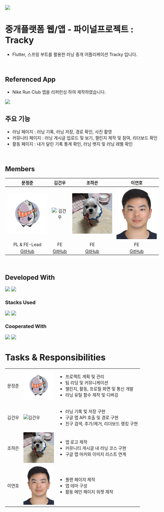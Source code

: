 <img src="https://readme-decorate.vercel.app/api/get?type=stroke&text=Tracky&width=750&height=250&fontSize=48&fontWeight=700&useGradient=false&fontColor=%23021f59&backgroundColor=%23d0f252&gradientColor1=&gradientColor2=" />

# 중개플랫폼 웹/앱 - 파이널프로젝트 : Tracky
- Flutter, 스프링 부트를 활용한 러닝 중개 어플리케이션 Tracky 입니다.

<br>

## Referenced App
- Nike Run Club 앱을 리퍼런싱 하여 제작하였습니다.
<a href="https://www.nike.com/kr/nrc-app">
<img src="https://dl.memuplay.com/new_market/img/com.nike.plusgps.icon.2025-01-03-00-11-57.png", width="150">
</a>

## 주요 기능
- 러닝 페이지 : 러닝 기록, 러닝 저장, 경로 확인, 사진 촬영
- 커뮤니티 페이지 : 러닝 게시글 업로드 및 보기, 챌린지 제작 및 참여, 리더보드 확인
- 활동 페이지 : 내가 달린 기록 통계 확인, 러닝 뱃지 및 러닝 레벨 확인

<br>

## Members
|                                                          문정준                                                           |                                                           김건우                                                            |                                                       조하은                                                        |                                                        이연호                                                        |
|:----------------------------------------------------------------------------------------------------------------------:|:------------------------------------------------------------------------------------------------------------------------:|:----------------------------------------------------------------------------------------------------------------:|:-----------------------------------------------------------------------------------------------------------------:|
| <img src="https://github.com/human-mjj/recruit-wwy/blob/master/README/240125_ynn1.png?raw=true" alt="문정준" width="150"> | <img src="https://mblogthumb-phinf.pstatic.net/20150403_86/e2voo_14280514283502gas9_JPEG/kakako-00.jpg?type=w420" alt="김건우" width="150"> | <img src="https://github.com/green-tracky/tracky-flutter/blob/master/readme_images/%EC%A1%B0%ED%95%98%EC%9D%80.jpg?raw=true" alt="조하은" width="150"> | <img src="https://github.com/green-tracky/tracky-flutter/blob/master/readme_images/%EC%9D%B4%EC%97%B0%ED%98%B8.jpg?raw=true" alt="이연호" width="150"> |
|                                                      PL & FE-Lead                                                      |                                                            FE                                                            |                                                        FE                                                        |                                                        FE                                                         |
|                                           [GitHub](https://github.com/Sxias)                                           |                                           [GitHub](https://github.com/GUNWO0)                                            |                                      [GitHub](https://github.com/TaengGyul)                                      |                                      [GitHub](https://github.com/yh88888888)                                      |


<br>

## Developed With
<div>
<img src="https://upload.wikimedia.org/wikipedia/commons/thumb/5/51/Android_Studio_Logo_2024.svg/1200px-Android_Studio_Logo_2024.svg.png" width="80">
<img src="https://tiaz.dev/assets/img/content/ai/002/001.webp" width="80">
</div>

### Stacks Used
<div>
<img src="https://img.icons8.com/color/512/dart.png" width="80">
<img src="https://storage.googleapis.com/cms-storage-bucket/lockup_flutter_vertical.a9d6ce81aee44ae017ee.png" width="80">
</div>

### Cooperated With
<div>
<img src="https://github.com/yewon-Noh/readme-template/blob/main/skills/Github.png?raw=true" width="80">
<img src="https://github.com/yewon-Noh/readme-template/blob/main/skills/Notion.png?raw=true" width="80">
</div>

# Tasks & Responsibilities

|     |                                                                                                                                                     |                                                                                                                |
|-----|-----------------------------------------------------------------------------------------------------------------------------------------------------|----------------------------------------------------------------------------------------------------------------|
| 문정준 | <img src="https://github.com/human-mjj/recruit-wwy/blob/master/README/240125_ynn1.png?raw=true" alt="문정준" width="100">                              | <ul><li>프로젝트 계획 및 관리</li><li>팀 리딩 및 커뮤니케이션</li><li>챌린지, 활동, 프로필 화면 및 통신 개발</li><li>러닝 유틸 함수 제작 및 디버깅</li></ul> |
| 김건우 | <img src="https://mblogthumb-phinf.pstatic.net/20150403_86/e2voo_14280514283502gas9_JPEG/kakako-00.jpg?type=w420" alt="김건우" width="100">             | <ul><li>러닝 기록 및 저장 구현</li><li>구글 맵 API 호출 및 경로 구현</li><li>친구 검색, 추가/제거, 리더보드 랭킹 구현</li></ul>                   |
| 조하은 | <img src="https://github.com/green-tracky/tracky-flutter/blob/master/readme_images/%EC%A1%B0%ED%95%98%EC%9D%80.jpg?raw=true" alt="조하은" width="100"> | <ul><li>앱 로고 제작</li><li>커뮤니티 게시글 내 러닝 코스 구현</li><li>구글 맵 마커와 이미지 리스트 연계</li></ul>                              |
| 이연호 | <img src="https://github.com/green-tracky/tracky-flutter/blob/master/readme_images/%EC%9D%B4%EC%97%B0%ED%98%B8.jpg?raw=true" alt="이연호" width="100">| <ul><li>플랜 페이지 제작</li><li>앱 테마 구성</li><li>활동 메인 페이지 위젯 제작</li></ul>                                            |
<br>

